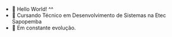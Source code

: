 - 👋 Hello World! ^^
- 🏤 Cursando Técnico em Desenvolvimento de Sistemas na Etec Sapopemba
- 📌 Em constante evolução.
<!---
Victor-Varjao/Victor-Varjao is a ✨ special ✨ repository because its `README.md` (this file) appears on your GitHub profile.
You can click the Preview link to take a look at your changes.
--->
